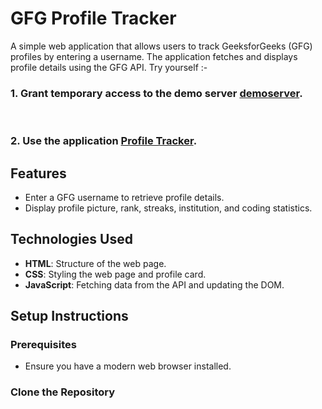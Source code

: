 # GFG Profile Tracker

A simple web application that allows users to track GeeksforGeeks (GFG) profiles by entering a username. The application fetches and displays profile details using the GFG API.
Try yourself :-
<h3>1. Grant temporary access to the demo server <a href="https://cors-anywhere.herokuapp.com/corsdemo">demoserver</a>.</h3>
<br />
<h3>2. Use the application <a href="https://geeks-for-geeks-profile-tracker.vercel.app/">Profile Tracker</a>.</h3>



## Features

- Enter a GFG username to retrieve profile details.
- Display profile picture, rank, streaks, institution, and coding statistics.
  

## Technologies Used

- **HTML**: Structure of the web page.
- **CSS**: Styling the web page and profile card.
- **JavaScript**: Fetching data from the API and updating the DOM.

## Setup Instructions

### Prerequisites

- Ensure you have a modern web browser installed.

### Clone the Repository

